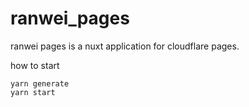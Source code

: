 # ranwei_pages

ranwei pages is a nuxt application for cloudflare pages.

how to start

```
yarn generate
yarn start
```
